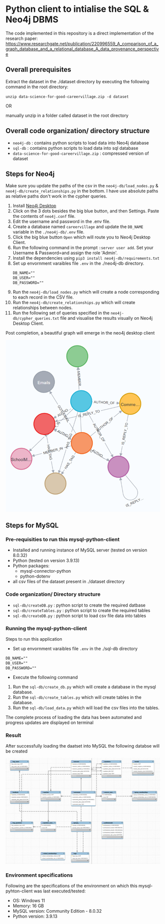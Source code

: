 # Python client to intialise the SQL & Neo4j DBMS

The code implemented in this repository is a direct implementation of the research paper: https://www.researchgate.net/publication/220996559_A_comparison_of_a_graph_database_and_a_relational_database_A_data_provenance_perspective


## Overall prerequisites
Extract the dataset in the ./dataset directory by executing the following command in the root directory:

`unzip data-science-for-good-careervillage.zip -d dataset`

OR 

manually unzip in a folder called dataset in the root directory

## Overall code organization/ directory structure
- `neo4j-db` : contains python scripts to load data into Neo4j database
- `sql-db` : contains python scripts to load data into sql database
- `data-science-for-good-careervillage.zip` : compressed version of dataset

## Steps for Neo4j


Make sure you update the paths of the csv in the `neo4j-db/load_nodes.py` & `neo4j-db/create_relationships.py` in the bottom. I have use absolute paths as relative paths don't work in the cypher queries. 


1. Install [Neo4j Desktop](https://neo4j.com/download/)
2. Click on the 3 dots besides the big blue button, and then Settings. Paste the contents of `neo4j.conf` file.
3. Edit the username and password in the .env file.
4. Create a database named `careervillage` and update the `DB_NAME` variable in the `./neo4j-db/.env` file.
5. Click the big blue button `Open` which will route you to Neo4j Desktop Client.
6. Run the following command in the prompt `:server user add`. Set your Username & Password=and assign the role 'Admin'.
7. Install the dependencies using `pip3 install neo4j-db/requirements.txt`
8. Set up envornment varaibles file `.env` in the ./neo4j-db directory.
    ```
    DB_NAME=""
    DB_USER=""
    DB_PASSWORD=""
    ```
9. Run the `neo4j-db/load_nodes.py` which will create a node corresponding to each record in the CSV file.
10. Run the `neo4j-db/create_relationships.py` which will create relationships between nodes.
11. Run the following set of queries specified in the `neo4j-db/cypher_queries.txt` file and visualise the results visually on Neo4j Desktop Client. 

Post completion, a beautiful graph will emerge in the neo4j desktop client

![image](./neo4j-db/images/GraphDB-Schema.png)

## Steps for MySQL

### Pre-requisities to run this mysql-python-client
- Installed and running instance of MySQL server (tested on version 8.0.32)
- Python (tested on version 3.9.13)
- Python packages:
    - mysql-connector-python
    - python-dotenv
- all csv files of the dataset present in ./dataset directory

### Code organization/ Directory structure
- `sql-db/createDB.py` : python script to create the required datbase
- `sql-db/createTables.py` : python script to create the required tables
- `sql-db/createDB.py` : python script to load csv file data into tables

### Running the mysql-python-client
Steps to run this application
- Set up envornment varaibles file `.env` in the ./sql-db directory
```
DB_NAME=""
DB_USER=""
DB_PASSWORD=""
```

- Execute the following command

1. Run the `sql-db/create_db.py` which will create a database in the mysql database.
2. Run the `sql-db/create_tables.py` which will create tables in the database.
3. Run the `sql-db/load_data.py` which will load the csv files into the tables.

The complete process of loading the data has been automated and progress updates are displayed on terminal

### Result
After successfully loading the daatset into MySQL the following databse will be created

![image](./sql-db/images/CareerVillage-ER.png)

### Environment specifications
Following are the specifications of the environment on which this mysql-pyhton-client  was last executed/tested: 
- OS: Windows 11
- Memory: 16 GB
- MySQL version: Community Edition - 8.0.32
- Python version: 3.9.13


